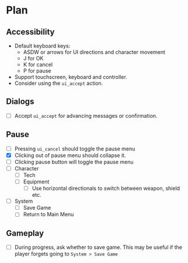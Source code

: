 # Plan

## Accessibility

- Default keyboard keys:
  - ASDW or arrows for UI directions and character movement
  - J for OK
  - K for cancel
  - P for pause
- Support touchscreen, keyboard and controller.
- Consider using the `ui_accept` action.

## Dialogs

- [ ] Accept `ui_accept` for advancing messages or confirmation.

## Pause

- [ ] Pressing `ui_cancel` should toggle the pause menu
- [x] Clicking out of pause menu should collapse it.
- [ ] Clicking pause button will toggle the pause menu
- [ ] Character
  - [ ] Tech
  - [ ] Equipment
    - [ ] Use horizontal directionals to switch between weapon, shield etc.
- [ ] System
  - [ ] Save Game
  - [ ] Return to Main Menu

## Gameplay

- [ ] During progress, ask whether to save game. This may be useful if the player forgets going to `System > Save Game`